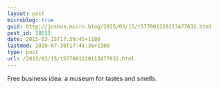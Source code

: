 ```yaml
---
layout: post
microblog: true
guid: http://joshua.micro.blog/2015/03/15/t577001220113477632.html
post_id: 38655
date: 2015-03-15T17:59:45+1100
lastmod: 2019-07-30T17:41:36+1100
type: post
url: /2015/03/15/t577001220113477632.html
---
```

Free business idea: a museum for tastes and smells.
